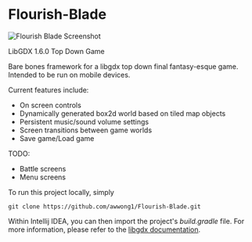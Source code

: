 # Flourish-Blade

![Flourish Blade Screenshot](https://github.com/awwong1/Flourish-Blade/screenshot.png "Flourish Blade Screenshot Demo")

LibGDX 1.6.0 Top Down Game

Bare bones framework for a libgdx top down final fantasy-esque game. Intended to be run on mobile devices.

Current features include:

* On screen controls
* Dynamically generated box2d world based on tiled map objects
* Persistent music/sound volume settings
* Screen transitions between game worlds
* Save game/Load game

TODO:

* Battle screens
* Menu screens


To run this project locally, simply

    git clone https://github.com/awwong1/Flourish-Blade.git
    
Within Intellij IDEA, you can then import the project's *build.gradle* file.
For more information, please refer to the [libgdx documentation](https://github.com/libgdx/libgdx/wiki).